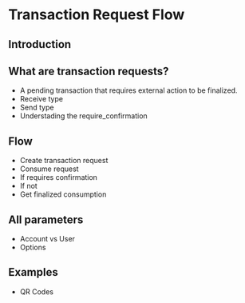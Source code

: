 # Transaction Request Flow

## Introduction

## What are transaction requests?

- A pending transaction that requires external action to be finalized.
- Receive type
- Send type
- Understading the require_confirmation

## Flow

- Create transaction request
- Consume request
- If requires confirmation
- If not
- Get finalized consumption

## All parameters

- Account vs User
- Options

## Examples

- QR Codes
